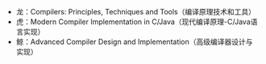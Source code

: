 * 龙：Compilers: Principles, Techniques and Tools（编译原理技术和工具）
* 虎：Modern Compiler Implementation in C/Java（现代编译原理-C/Java语言实现）
* 鲸：Advanced Compiler Design and Implementation（高级编译器设计与实现）
